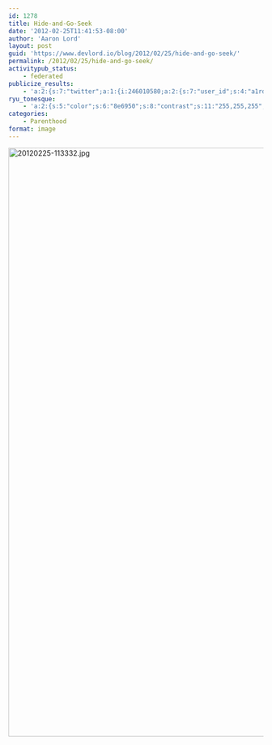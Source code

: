```yaml
---
id: 1278
title: Hide-and-Go-Seek
date: '2012-02-25T11:41:53-08:00'
author: 'Aaron Lord'
layout: post
guid: 'https://www.devlord.io/blog/2012/02/25/hide-and-go-seek/'
permalink: /2012/02/25/hide-and-go-seek/
activitypub_status:
    - federated
publicize_results:
    - 'a:2:{s:7:"twitter";a:1:{i:246010580;a:2:{s:7:"user_id";s:4:"a1rd";s:7:"post_id";s:18:"173492962586664960";}}s:2:"fb";a:1:{i:100001277464592;a:2:{s:7:"user_id";s:15:"100001277464592";s:7:"post_id";s:15:"327888230597090";}}}'
ryu_tonesque:
    - 'a:2:{s:5:"color";s:6:"8e6950";s:8:"contrast";s:11:"255,255,255";}'
categories:
    - Parenthood
format: image
---
```


<a href="/blog/wp-content/uploads/2012/02/20120225-113332.jpg"><img class="alignnone " src="/blog/wp-content/uploads/2012/02/20120225-113332.jpg" alt="20120225-113332.jpg" width="1162" height="1162" /></a>
